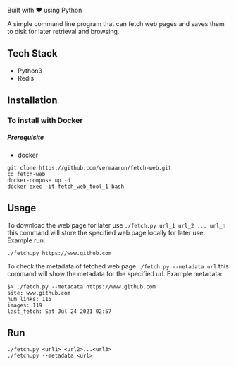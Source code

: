 Built with ❤️ using Python

A simple command line program that can fetch web pages and saves them to disk for later retrieval and browsing.

## Tech Stack
- Python3
- Redis

## Installation
### To install with Docker
##### Prerequisite
- docker

```
git clone https://github.com/vermaarun/fetch-web.git
cd fetch-web
docker-compose up -d
docker exec -it fetch_web_tool_1 bash
```

## Usage
To download the web page for later use
`./fetch.py url_1 url_2 ... url_n` this command will store the specified web page locally for later use. Example run:
```
./fetch.py https://www.github.com
```

To check the metadata of fetched web page
`./fetch.py --metadata url` this command will show the metadata for the specified url.
Example metadata:
```
$> ./fetch.py --metadata https://www.github.com
site: www.github.com
num_links: 115
images: 119
last_fetch: Sat Jul 24 2021 02:57
```

## Run
```
./fetch.py <url1> <url2>...<url3>
./fetch.py --metadata <url>
```